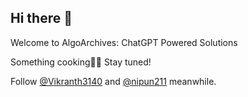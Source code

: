 ## Hi there 👋

Welcome to AlgoArchives: ChatGPT Powered Solutions

Something cooking🧑‍🍳
Stay tuned!

Follow [@Vikranth3140](https://github.com/Vikranth3140) and [@nipun211](https://github.com/nipun2411) meanwhile.
<!--

**Here are some ideas to get you started:**

🙋‍♀️ A short introduction - what is your organization all about?
🌈 Contribution guidelines - how can the community get involved?
👩‍💻 Useful resources - where can the community find your docs? Is there anything else the community should know?
🍿 Fun facts - what does your team eat for breakfast?
🧙 Remember, you can do mighty things with the power of [Markdown](https://docs.github.com/github/writing-on-github/getting-started-with-writing-and-formatting-on-github/basic-writing-and-formatting-syntax)
-->
